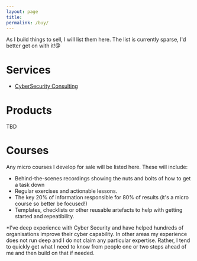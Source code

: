 ```yaml
---
layout: page
title: 
permalink: /buy/
---
```



As I build things to sell, I will list them here.  The list is currently sparse, I'd better get on with it!@

# Services

* [CyberSecurity Consulting](https://www.resilientsecurity.co.uk/)

# Products

TBD

# Courses

Any micro courses I develop for sale will be listed here.  These will include:

* Behind-the-scenes recordings showing the nuts and bolts of how to get a task down
* Regular exercises and actionable lessons. 
* The key 20% of information responsible for 80% of results (it's a micro course so better be focused!)
* Templates, checklists or other reusable artefacts to help with getting started and repeatibility.

*I’ve deep experience with Cyber Security and have helped hundreds of organisations improve their cyber capability.  In other areas my experience does not run deep and I do not claim any particular expertise.  Rather, I tend to quickly get what I need to know from people one or two steps ahead of me and then build on that if needed.


